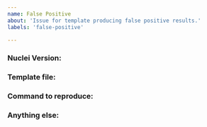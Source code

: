```yaml
---
name: False Positive
about: 'Issue for template producing false positive results.'
labels: 'false-positive'

---
```


<!-- ISSUES MISSING IMPORTANT INFORMATION MAY BE CLOSED WITHOUT INVESTIGATION. -->

### Nuclei Version:

<!-- You can find current version of nuclei with "nuclei -version" -->

### Template file:

<!-- Template producing false-positive results, for example: "cves/XX/XX.yaml" -->

### Command to reproduce:

<!-- Please include the command to replicate the behavior so fix can be applied asap. -->
<!-- if host information can not be shared publicly, please reach out to us on discord server in DM -->

### Anything else:
<!-- Links? References? Screnshots? Anything that will give us more context about the issue that you are encountering! -->